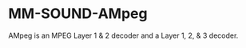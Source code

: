 MM-SOUND-AMpeg
==============

AMpeg is an MPEG Layer 1 &amp; 2 decoder and a Layer 1, 2, &amp; 3 decoder.
